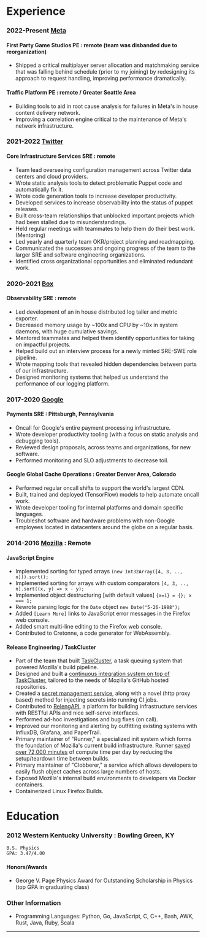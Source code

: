 
Experience
======

### 2022-Present [Meta](https://meta.com)
#### First Party Game Studios PE : remote (team was disbanded due to reorganization)

  * Shipped a critical multiplayer server allocation and matchmaking service that was falling behind schedule (prior to my joining) by redesigning its approach to request handling, improving performance dramatically.

#### Traffic Platform PE : remote / Greater Seattle Area

  * Building tools to aid in root cause analysis for failures in Meta's in house content delivery network.
  * Improving a correlation engine critical to the maintenance of Meta's network infrastructure.

### 2021-2022 [Twitter](https://twitter.com)
#### Core Infrastructure Services SRE : remote

  * Team lead overseeing configuration management across Twitter data centers and cloud providers.
  * Wrote static analysis tools to detect problematic Puppet code and automatically fix it.
  * Wrote code generation tools to increase developer productivity.
  * Developed services to increase observability into the status of puppet releases.
  * Built cross-team relationships that unblocked important projects which had been stalled due to misunderstandings.
  * Held regular meetings with teammates to help them do their best work. (Mentoring)
  * Led yearly and quarterly team OKR/project planning and roadmapping.
  * Communicated the successes and ongoing progress of the team to the larger SRE and software engineering organizations.
  * Identified cross organizational opportunities and eliminated redundant work.

### 2020-2021 [Box](https://box.com)
#### Observability SRE : remote

  * Led development of an in house distributed log tailer and metric exporter.
  * Decreased memory usage by ~100x and CPU by ~10x in system daemons, with huge cumulative savings.
  * Mentored teammates and helped them identify opportunities for taking on impactful projects.
  * Helped build out an interview process for a newly minted SRE-SWE role pipeline.
  * Wrote mapping tools that revealed hidden dependencies between parts of our infrastructure.
  * Designed monitoring systems that helped us understand the performance of our logging platform.

### 2017-2020 [Google](https://google.com)

#### Payments SRE : Pittsburgh, Pennsylvania

  * Oncall for Google's entire payment processing infrastructure.
  * Wrote developer productivity tooling (with a focus on static analysis and debugging tools).
  * Reviewed design proposals, across teams and organizations, for new software.
  * Performed monitoring and SLO adjustments to decrease toil.

#### Google Global Cache Operations : Greater Denver Area, Colorado

  * Performed regular oncall shifts to support the world's largest CDN.
  * Built, trained and deployed (TensorFlow) models to help automate oncall work.
  * Wrote developer tooling for internal platforms and domain specific languages.
  * Troubleshot software and hardware problems with non-Google employees located in datacenters around the globe on a regular basis.

### 2014-2016 [Mozilla](https://mozilla.org) : Remote

#### JavaScript Engine
  * Implemented sorting for typed arrays ``(new Int32Array([4, 3, .., n])).sort();``
  * Implemented sorting for arrays with custom comparators ``[4, 3, .., n].sort((x, y) => x - y);``
  * Implemented object destructuring [with default values] ``{x=1} = {}; x === 1;``
  * Rewrote parsing logic for the ``Date`` object ``new Date("5-26-1988");``
  * Added `[Learn More]` links to JavaScript error messages in the Firefox web console.
  * Added smart multi-line editing to the Firefox web console.
  * Contributed to Cretonne, a code generator for WebAssembly.

#### Release Engineering / TaskCluster
  * Part of the team that built [TaskCluster](https://github.com/taskcluster), a task queuing system that powered Mozilla's build pipeline.
  * Designed and built a [continuous integration system on top of TaskCluster](https://github.com/taskcluster/taskcluster-github), tailored to the needs of Mozilla's GitHub hosted repositories.
  * Created a [secret management service](https://github.com/taskcluster/taskcluster-secrets), along with a novel (http proxy based) method for injecting secrets into running CI jobs.
  * Contributed to [RelengAPI](https://wiki.mozilla.org/ReleaseEngineering/Applications/RelengAPI), a platform for building infrastructure services with RESTful APIs and nice self-serve interfaces.
  * Performed ad-hoc investigations and bug fixes (on call).
  * Improved our monitoring and alerting by outfitting existing systems with InfluxDB, Grafana, and PaperTrail.
  * Primary maintainer of "Runner," a specialized init system which forms the foundation of Mozilla's current build infrastructure. Runner [saved over 72,000 minutes](https://archive.fo/fKuHW) of compute time per day by reducing the setup/teardown time between builds.
  * Primary maintainer of "Clobberer," a service which allows developers to easily flush object caches across large numbers of hosts.
  * Exposed Mozilla's internal build environments to developers via Docker containers.
  * Containerized Linux Firefox Builds.

Education
======

### 2012 Western Kentucky University : Bowling Green, KY

    B.S. Physics
    GPA: 3.47/4.00

#### Honors/Awards
  * George V. Page Physics Award for Outstanding Scholarship in Physics (top GPA in graduating class)


### Other Information
  * Programming Languages: Python, Go, JavaScript, C, C++, Bash, AWK, Rust, Java, Ruby, Scala

----
